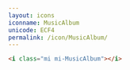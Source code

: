 ```yaml
---
layout: icons
iconname: MusicAlbum
unicode: ECF4
permalink: /icon/MusicAlbum/
---
```


``` html
<i class="mi mi-MusicAlbum"></i>
```
